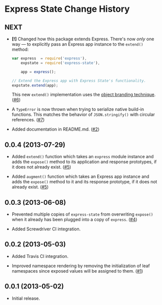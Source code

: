 Express State Change History
============================

NEXT
----

* __[!]__ Changed how this package extends Express. There's now _only_ one way —
  to explicitly pass an Express app instance to the `extend()` method:

    ```javascript
    var express  = require('express'),
        expstate = require('express-state'),

        app = express();

    // Extend the Express app with Express State's functionality.
    expstate.extend(app);
    ```

  This new `extend()` implementation uses the
  [object branding technique](https://gist.github.com/ericf/6133744). ([#6][])

* A `TypeError` is now thrown when trying to serialize native build-in
  functions. This matches the behavior of `JSON.stringify()` with circular
  references. ([#7][])

* Added documentation in README.md. ([#2][])


[#2]: https://github.com/yahoo/express-state/issues/2
[#6]: https://github.com/yahoo/express-state/issues/6
[#7]: https://github.com/yahoo/express-state/issues/7


0.0.4 (2013-07-29)
------------------

* Added `extend()` function which takes an `express` module instance and adds
  the `expose()` method to its application and response prototypes, if it does
  not already exist. ([#5][])

* Added `augment()` function which takes an Express app instance and adds the
  `expose()` method to it and its response prototype, if it does not already
  exist. ([#5][])


[#5]: https://github.com/yahoo/express-state/issues/5


0.0.3 (2013-06-08)
------------------

* Prevented multiple copies of `express-state` from overwriting `expose()` when
  it already has been plugged into a copy of `express`. ([#4][])

* Added Screwdriver CI integration.


[#4]: https://github.com/yahoo/express-state/issues/4


0.0.2 (2013-05-03)
------------------

* Added Travis CI integration.

* Improved namespace rendering by removing the initialization of leaf namespaces
  since exposed values will be assigned to them. ([#1][])


[#1]: https://github.com/yahoo/express-state/issues/1


0.0.1 (2013-05-02)
------------------

* Initial release.
